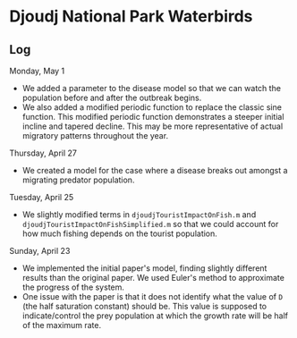 # Djoudj National Park Waterbirds

## Log

Monday, May 1

- We added a parameter to the disease model so that we can watch the population before and after the outbreak begins.
- We also added a modified periodic function to replace the classic sine function. This modified periodic function demonstrates a steeper initial incline and tapered decline. This may be more representative of actual migratory patterns throughout the year.

Thursday, April 27

- We created a model for the case where a disease breaks out amongst a migrating predator population.

Tuesday, April 25

- We slightly modified terms in `djoudjTouristImpactOnFish.m` and `djoudjTouristImpactOnFishSimplified.m` so that we could account for how much fishing depends on the tourist population.

Sunday, April 23

- We implemented the initial paper's model, finding slightly different results than the original paper. We used Euler's method to approximate the progress of the system.
- One issue with the paper is that it does not identify what the value of `D` (the half saturation constant) should be. This value is supposed to indicate/control the prey population at which the growth rate will be half of the maximum rate.
